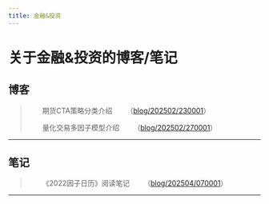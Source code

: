 ```yaml
---
title: 金融&投资
---
```


# 关于金融&投资的博客/笔记

<script type="text/javascript" src="/include/head.js"></script>

## 博客

> &emsp;&emsp;期货CTA策略分类介绍&emsp;&emsp;（<a href="https://www.dywan.xyz/finance/blog/202502/230001">blog/202502/230001</a>）
>
> &emsp;&emsp;量化交易多因子模型介绍&emsp;&emsp;（<a href="https://www.dywan.xyz/finance/blog/202502/270001">blog/202502/270001</a>）

---

## 笔记

> &emsp;&emsp;《2022因子日历》阅读笔记&emsp;&emsp;（<a href="https://www.dywan.xyz/finance/blog/202504/070001">blog/202504/070001</a>）

---

<script type="text/javascript" src="/include/tail.js"></script>
